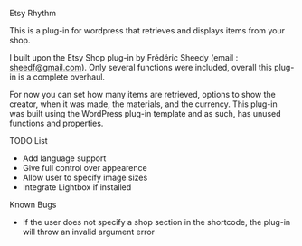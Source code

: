 Etsy Rhythm

This is a plug-in for wordpress that retrieves and displays items from your shop.

I built upon the Etsy Shop plug-in by Frédéric Sheedy  (email : sheedf@gmail.com). Only several functions were included,
overall this plug-in is a complete overhaul.

For now you can set how many items are retrieved, options to show the creator, when it was made, the materials, 
and the currency. This plug-in was built using the WordPress plug-in template and as such, has unused functions and 
properties.

TODO List
- Add language support
- Give full control over appearence
- Allow user to specify image sizes
- Integrate Lightbox if installed


Known Bugs
- If the user does not specify a shop section in the shortcode, the plug-in will throw an invalid argument error
